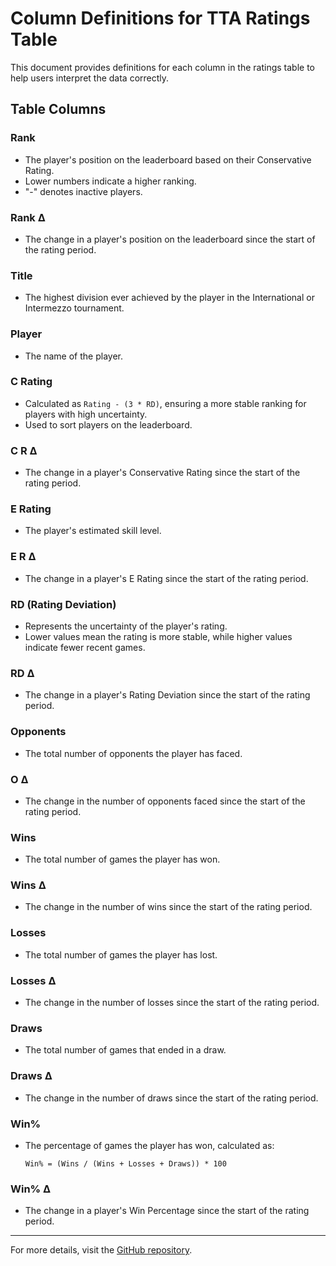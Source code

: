 # Column Definitions for TTA Ratings Table

This document provides definitions for each column in the ratings table to help users interpret the data correctly.

## Table Columns

### **Rank**
- The player's position on the leaderboard based on their Conservative Rating.
- Lower numbers indicate a higher ranking.
- "-" denotes inactive players.

### **Rank Δ**
- The change in a player's position on the leaderboard since the start of the rating period.

### **Title**
- The highest division ever achieved by the player in the International or Intermezzo tournament.

### **Player**
- The name of the player.

### **C Rating**
- Calculated as `Rating - (3 * RD)`, ensuring a more stable ranking for players with high uncertainty.
- Used to sort players on the leaderboard.

### **C R Δ**
- The change in a player's Conservative Rating since the start of the rating period.

### **E Rating**
- The player's estimated skill level.

### **E R Δ**
- The change in a player's E Rating since the start of the rating period.

### **RD (Rating Deviation)**
- Represents the uncertainty of the player's rating.
- Lower values mean the rating is more stable, while higher values indicate fewer recent games.

### **RD Δ**
- The change in a player's Rating Deviation since the start of the rating period.

### **Opponents**
- The total number of opponents the player has faced.

### **O Δ**
- The change in the number of opponents faced since the start of the rating period.

### **Wins**
- The total number of games the player has won.

### **Wins Δ**
- The change in the number of wins since the start of the rating period.

### **Losses**
- The total number of games the player has lost.

### **Losses Δ**
- The change in the number of losses since the start of the rating period.

### **Draws**
- The total number of games that ended in a draw.

### **Draws Δ**
- The change in the number of draws since the start of the rating period.

### **Win%**
- The percentage of games the player has won, calculated as:
  ```
  Win% = (Wins / (Wins + Losses + Draws)) * 100
  ```

### **Win% Δ**
- The change in a player's Win Percentage since the start of the rating period.

---

For more details, visit the [GitHub repository](https://github.com/ausberg/tta_ratings).

